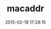 ---
layout: post
title:  "macaddr"
repo:   "ahoward/macaddr"
date:   2015-02-18 17:28:15
gemurl: https://github.com/ahoward/macaddr
---